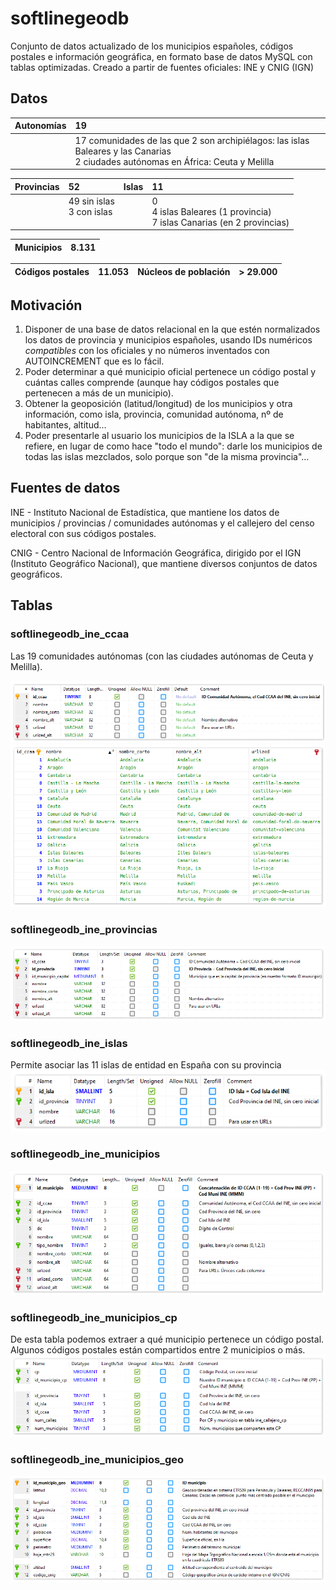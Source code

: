 # softlinegeodb
Conjunto de datos actualizado de los municipios españoles, códigos postales e información geográfica, en formato base de datos MySQL con tablas optimizadas. Creado a partir de fuentes oficiales: INE y CNIG (IGN)

## Datos

|Autonomías|19|
|:---|:---|
||17 comunidades de las que 2 son archipiélagos: las islas Baleares y las Canarias<br />2 ciudades autónomas en África: Ceuta y Melilla|

|Provincias|52|Islas|11|
|:---|:---|:---|:---|
||49 sin islas<br />3 con islas<br />&nbsp;|<br /><br /><br />|0<br />4 islas Baleares (1 provincia)<br />7 islas Canarias (en 2 provincias)|

|Municipios|8.131|
|:---|:---|

Códigos postales|11.053|Núcleos de población|> 29.000|
|:---|:---|:---|:---|

## Motivación
1. Disponer de una base de datos relacional en la que estén normalizados los datos de provincia y municipios españoles, usando IDs numéricos _compatibles_ con los oficiales y no números inventados con AUTOINCREMENT que es lo fácil.
2. Poder determinar a qué municipio oficial pertenece un código postal y cuántas calles comprende (aunque hay códigos postales que pertenecen a más de un municipio).
3. Obtener la geoposición (latitud/longitud) de los municipios y otra información, como isla, provincia, comunidad autónoma, nº de habitantes, altitud...
4. Poder presentarle al usuario los municipios de la ISLA a la que se refiere, en lugar de como hace "todo el mundo": darle los municipios de todas las islas mezclados, solo porque son "de la misma provincia"...

## Fuentes de datos
INE - Instituto Nacional de Estadística, que mantiene los datos de municipios / provincias / comunidades autónomas y el callejero del censo electoral con sus códigos postales.

CNIG - Centro Nacional de Información Geográfica, dirigido por el IGN (Instituto Geográfico Nacional), que mantiene diversos conjuntos de datos geográficos.

## Tablas
### softlinegeodb_ine_ccaa
Las 19 comunidades autónomas (con las ciudades autónomas de Ceuta y Melilla).

![Estructura de la tabla "ine_ccaa" (Comunidades autónomas españolas)](/images/softlinegeodb_ine_ccaa-struct.png)
![Datos de la tabla "ine_ccaa"](/images/softlinegeodb_ine_ccaa-data.png)

### softlinegeodb_ine_provincias
![Estructura de la tabla "ine_provincias" (Provincias españolas)](/images/softlinegeodb_ine_provincias-struct.png)

### softlinegeodb_ine_islas
Permite asociar las 11 islas de entidad en España con su provincia
![Estructura de la tabla "ine_islas" (Islas españolas)](/images/softlinegeodb_ine_islas-struct.png)

### softlinegeodb_ine_municipios

![Estructura de la tabla "ine_municipios" (Municipios de España)](/images/softlinegeodb_ine_municipios-struct.png)

### softlinegeodb_ine_municipios_cp
De esta tabla podemos extraer a qué municipio pertenece un código postal. Algunos códigos postales están compartidos entre 2 municipios o más.
![Estructura de la tabla "ine_municipios_cp" (Códigos postales a municipios españoles)](/images/softlinegeodb_ine_municipios_cp-struct.png)

### softlinegeodb_ine_municipios_geo

![Estructura de la tabla "ine_municipios_geo" (Información geográfica de los Municipios españoles)](/images/softlinegeodb_ine_municipios_geo-struct.png)

